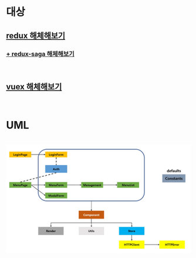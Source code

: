 # 대상
## [redux 해체해보기](https://github.com/ellbee/redux/blob/c2bf13c2c20adbeacd631dee4f01db29f8856052/src/utils/combineReducers.js)
### [+ redux-saga 해체해보기](https://github.com/quicksnap/redux-saga/tree/72a21b270fd966b5ba3115cade654135c3cf3215)

<br>

## [vuex 해체해보기](https://github.com/azamat-sharapov/vuex/tree/dfcbbe76ecf24af4ba78af5de80d7ea104bf1fe7)

<br>

# UML

<br>

<div align='center'>

<img src='./images/uml.jpg' width='900'/>

</div>

<br>

